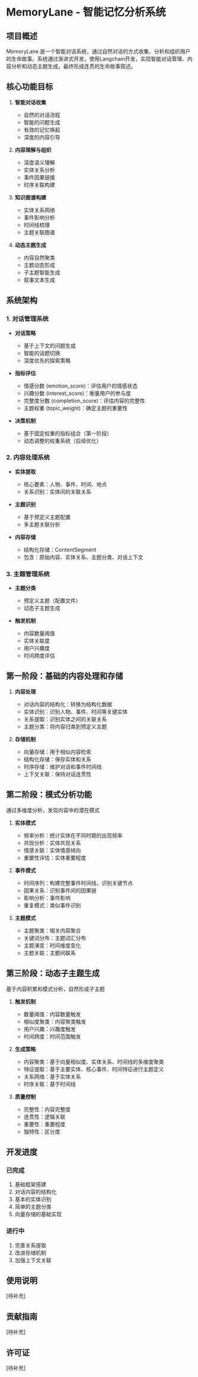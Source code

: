 # MemoryLane - 智能记忆分析系统

## 项目概述
MemoryLane 是一个智能对话系统，通过自然对话的方式收集、分析和组织用户的生命故事。系统通过渐进式开发，使用Langchain开发，实现智能对话管理、内容分析和动态主题生成，最终形成连贯的生命故事叙述。

## 核心功能目标
1. **智能对话收集**
   - 自然的对话流程
   - 智能的问题生成
   - 有效的记忆唤起
   - 深度的内容引导

2. **内容理解与组织**
   - 深度语义理解
   - 实体关系分析
   - 事件因果链接
   - 时序关联构建

3. **知识图谱构建**
   - 实体关系网络
   - 事件影响分析
   - 时间线梳理
   - 主题关联图谱

4. **动态主题生成**
   - 内容自然聚类
   - 主题动态形成
   - 子主题智能生成
   - 叙事文本生成

## 系统架构
### 1. 对话管理系统
- **对话策略**
  - 基于上下文的问题生成
  - 智能的话题切换
  - 深度优先的探索策略
- **指标评估**
  - 情感分数 (emotion_score)：评估用户的情感状态
  - 兴趣分数 (interest_score)：衡量用户的参与度
  - 完整度分数 (completion_score)：评估内容的完整性
  - 主题权重 (topic_weight)：确定主题的重要性

- **决策机制**
  - 基于固定权重的指标组合（第一阶段）
  - 动态调整的权重系统（后续优化）

### 2. 内容处理系统
- **实体提取**
  - 核心要素：人物、事件、时间、地点
  - 关系识别：实体间的关联关系

- **主题识别**
  - 基于预定义主题配置
  - 多主题关联分析

- **内容存储**
  - 结构化存储：ContentSegment
  - 包含：原始内容、实体关系、主题分类、对话上下文

### 3. 主题管理系统
- **主题分类**
  - 预定义主题（配置文件）
  - 动态子主题生成

- **触发机制**
  - 内容数量阈值
  - 实体关联度
  - 用户兴趣度
  - 时间跨度评估

## 第一阶段：基础的内容处理和存储
1. **内容处理**
   - 对话内容的结构化：转换为结构化数据
   - 实体识别：识别人物、事件、时间等关键实体
   - 关系提取：识别实体之间的关联关系
   - 主题分类：将内容归类到预定义主题

2. **存储机制**
   - 向量存储：用于相似内容检索
   - 结构化存储：保存实体和关系
   - 时序存储：维护对话和事件时间线
   - 上下文关联：保持对话连贯性

## 第二阶段：模式分析功能
通过多维度分析，发现内容中的潜在模式

1. **实体模式**
   - 频率分析：统计实体在不同时期的出现频率
   - 共现分析：实体共现关系
   - 情感关联：实体情感倾向
   - 重要性评估：实体重要程度

2. **事件模式**
   - 时间序列：构建完整事件时间线，识别关键节点
   - 因果关系：识别事件间的因果链
   - 影响分析：事件影响
   - 重复模式：类似事件识别

3. **主题模式**
   - 主题聚类：相关内容聚合
   - 关键词分布：主题词汇分布
   - 主题演变：时间维度变化
   - 主题关联：主题间联系

## 第三阶段：动态子主题生成
基于内容积累和模式分析，自然形成子主题

1. **触发机制**
   - 数量阈值：内容数量触发
   - 相似度聚类：内容聚类触发
   - 用户兴趣：兴趣度触发
   - 时间跨度：时间范围触发

2. **生成策略**
   - 内容聚类：基于向量相似度、实体关系、时间线的多维度聚类
   - 特征提取：基于主要实体、核心事件、时间特征进行主题定义
   - 关系网络：基于实体关系
   - 时序关联：基于时间线

3. **质量控制**
   - 完整性：内容完整度
   - 连贯性：逻辑关联
   - 重要性：重要程度
   - 独特性：区分度

## 开发进度
### 已完成
1. 基础框架搭建
2. 对话内容的结构化
3. 基本的实体识别
4. 简单的主题分类
5. 向量存储的基础实现

### 进行中
1. 完善关系提取
2. 改进存储机制
3. 加强上下文关联

## 使用说明
[待补充]

## 贡献指南
[待补充]

## 许可证
[待补充] 